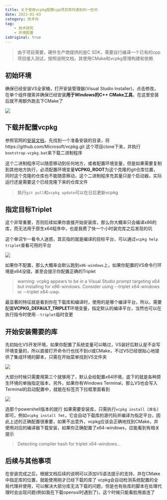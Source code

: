 ```yaml
---
title: 关于使用vcpkg配置cpp项目库时遇到的一些坑
date: 2023-01-03
category: 技术向
tag:
    - 技术研究
    - 环境配置
isOriginal: true
---
```


> 由于项目需要，硬件生产商提供的是C SDK，需要自行编译一个已有的cpp项目接入测试，按照说明文档，其使用CMake和vcpkg管理构建和依赖

<!-- more -->

## 初始环境

确保已经安装VS全家桶，打开安装管理器(Visual Studio Installer)，点击修改，在单个组件搜索并确保已经安装**用于Windows的C++ CMake工具**，在这里安装后就不用额外跑去下CMake了

![](https://i.focotx.net/blog/2023/01/ec4e72e2-88e9-8800-cd2e-156a27f28dd9.png)

## 下载并配置vcpkg
参照官网的[安装文档](https://vcpkg.io/en/getting-started.html "安装文档")，先找到一个准备安装的目录，将https://github.com/Microsoft/vcpkg.git 这个项目clone下来，并执行`bootstrap-vcpkg.bat`来下载二进制程序

这个二进制程序可以随意移动到任何地方，或者配置环境变量，但是如果需要复制到其他地方执行，必须配置环境变量**VCPKG_ROOT**为这个克隆的git仓库位置，同时这个克隆的仓库也不能随意移动，这个二进制程序充其量只是个启动器，实际运行还是需要这个已经克隆下来的仓库文件

> 执行`git pull`和`vcpkg update`可以在日后更新vcpkg

## **指定目标Triplet**
这个非常重要，否则后续如果你直接开始安装库，那么你大概率只会编译x86的库，而无法用于原生x64程序中，也是我费了快一个小时装完库之后发现的坑

这个单词乍一看令人迷惑，其实指的就是编译的目标平台，可以通过`vcpkg help triplet`查看可用的平台

![](https://i.focotx.net/blog/2023/01/d1c35d32-98c3-b9a0-388e-37035f590ab3.png)

如果你不配置，那么大概率会默认跑到`x86-windows`上，如果你配置的VS命令行环境是x64没错，甚至会提示你配置正确的Triplet

> warning: vcpkg appears to be in a Visual Studio prompt targeting x64 but installing for x86-windows. Consider using --triplet x64-windows or --triplet x64-uwp.

最显著的特征就是看到你在下载库和编译时，使用的是哪个编译平台，所以，需要配置**VCPKG_DEFAULT_TRIPLET**环境变量，指定默认的编译平台，当然也可以在执行指令时使用`--triplet`临时变更

## 开始安装需要的库
先初始化VS开发环境，如果你配置了系统变量可以略过，VS装好后默认是不会写环境变量的，所以直接打开命令行也找不到cl或CMake，不过VS已经很贴心地提供了集成环境的脚本，只需在开始菜单找到VS文件夹

![](https://i.focotx.net/blog/2023/01/27e16274-3e66-872d-6c9c-d8944af0df3e.png)

大部分时候只需要用第三个就够用了，默认会给配置x64环境，底下的就是各种原生环境的单独指定版本，另外，如果你有Windows Terminal，那么VS也会写入Terminal的启动配置中，就能在标签页下拉框里面看到

![](https://i.focotx.net/blog/2023/01/1100ca94-157e-4f66-0bc2-9b0202fee519.png)

选那个powershell版本的就行
如果需要安装库，只需执行`vcpkg install [库名]`即可，例如`vcpkg install fmt`，它会自动下载库的源代码并编译为指定平台，因此上述的正确配置很重要，如果不出意外，vcpkg应该会正确地找到CMake，并使用对应的编译器下载安装，如果你正确配置了x64-windows，应能看到有相关提示

> Detecting compiler hash for triplet x64-windows...

## 后续与其他事项
在安装完成之后，根据文档后续的说明可以添加VS语法提示的支持，并在CMake中指定库的位置，就能使用刚才已经下载的库了
vcpkg会自动检测系统配置的全局代理并使用，可以解决大部分库无法下载的问题，但是也有些库的脚本在处理代理时会出现问题(例如我在下载openssl时遇到了)，这个时候只能看脸用直连了